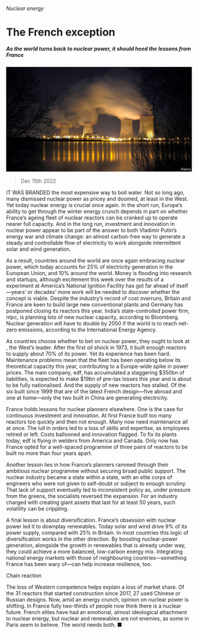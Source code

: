 ###### Nuclear energy

# The French exception 

##### As the world turns back to nuclear power, it should heed the lessons from France 

![image](images/20221217_LDP503.jpg) 

> Dec 15th 2022 

IT WAS BRANDED the most expensive way to boil water. Not so long ago, many dismissed nuclear power as pricey and doomed, at least in the West. Yet today nuclear energy is crucial once again. In the short run, Europe’s ability to get through the winter energy crunch depends in part on whether France’s ageing fleet of nuclear reactors can be cranked up to operate nearer full capacity. And in the long run, investment and innovation in nuclear power appear to be part of the answer to both Vladimir Putin’s energy war and climate change: an almost carbon-free way to generate a steady and controllable flow of electricity to work alongside intermittent solar and wind generation. 

As a result, countries around the world are once again embracing nuclear power, which today accounts for 25% of electricity generation in the European Union, and 10% around the world. Money is flooding into research and startups, although excitement this week over the results of a  experiment at America’s National Ignition Facility has got far ahead of itself—years’ or decades’ more work will be needed to discover whether the concept is viable. Despite the industry’s record of cost overruns, Britain and France are keen to build large new conventional plants and Germany has postponed closing its reactors this year. India’s state-controlled power firm, ntpc, is planning lots of new nuclear capacity, according to Bloomberg. Nuclear generation will have to double by 2050 if the world is to reach net-zero emissions, according to the International Energy Agency. 

As countries choose whether to bet on nuclear power, they ought to look at , the West’s leader. After the first oil shock in 1973, it built enough reactors to supply about 70% of its power. Yet its experience has been hard. Maintenance problems mean that the fleet has been operating below its theoretical capacity this year, contributing to a Europe-wide spike in power prices. The main company, edf, has accumulated a staggering $350bn of liabilities, is expected to make $19bn of pre-tax losses this year and is about to be fully nationalised. And the supply of new reactors has stalled. Of the six built since 1999 that are of the latest French design—five abroad and one at home—only the two built in China are generating electricity.

France holds lessons for nuclear planners elsewhere. One is the case for continuous investment and innovation. At first France built too many reactors too quickly and then not enough. Many now need maintenance all at once. The lull in orders led to a loss of skills and expertise, as employees retired or left. Costs ballooned and innovation flagged. To fix its plants today, edf is flying in welders from America and Canada. Only now has France opted for a well-spaced programme of three pairs of reactors to be built no more than four years apart. 

Another lesson lies in how France’s planners rammed through their ambitious nuclear programme without securing broad public support. The nuclear industry became a state within a state, with an elite corps of engineers who were not given to self-doubt or subject to enough scrutiny. That lack of support eventually led to inconsistent policy as, under pressure from the greens, the socialists reversed the expansion. For an industry charged with creating giant assets that last for at least 50 years, such volatility can be crippling. 

A final lesson is about diversification. France’s obsession with nuclear power led it to downplay renewables. Today solar and wind drive 9% of its power supply, compared with 25% in Britain. In most countries this logic of diversification works in the other direction. By boosting nuclear-power generation, alongside the growth in renewables that is already under way, they could achieve a more balanced, low-carbon energy mix. Integrating national energy markets with those of neighbouring countries—something France has been wary of—can help increase resilience, too.

Chain reaction

The loss of Western competence helps explain a loss of market share. Of the 31 reactors that started construction since 2017, 27 used Chinese or Russian designs. Now, amid an energy crunch, opinion on nuclear power is shifting. In France fully two-thirds of people now think there is a nuclear future. French elites have had an emotional, almost ideological attachment to nuclear energy, but nuclear and renewables are not enemies, as some in Paris seem to believe. The world needs both. ■

